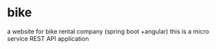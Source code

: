 # bike
a website for bike rental company (spring boot +angular)
this is a micro service REST API application
